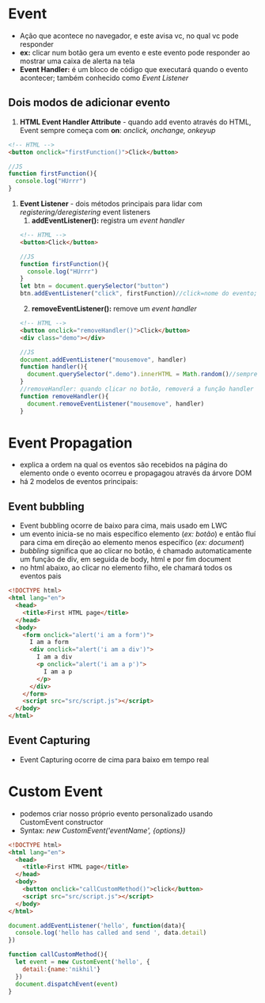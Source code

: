 # Event
- Ação que acontece no navegador, e este avisa vc, no qual vc pode responder
- **ex:** clicar num botão gera um evento e este evento pode responder ao mostrar uma caixa de alerta na tela
- **Event Handler:** é um bloco de código que executará quando o evento acontecer; também conhecido como *Event Listener*

## Dois modos de adicionar evento
1. **HTML Event Handler Attribute** - quando add evento através do HTML, Event sempre começa com **on**: *onclick, onchange, onkeyup*
```html
<!-- HTML -->
<button onclick="firstFunction()">Click</button>
```
```js
//JS
function firstFunction(){
  console.log("HUrrr")
}
```
1. **Event Listener** - dois métodos principais para lidar com *registering/deregistering* event listeners
   1. **addEventListener():** registra um *event handler*
    ```html
    <!-- HTML -->
    <button>Click</button>
    ```
    ```js
    //JS
    function firstFunction(){
      console.log("HUrrr")
    }
    let btn = document.querySelector("button")
    btn.addEventListener("click", firstFunction)//click=nome do evento;
    ```
   2. **removeEventListener():** remove um *event handler*
    ```html
    <!-- HTML -->
    <button onclick="removeHandler()">Click</button>
    <div class="demo"></div>
    ```
    ```js
    //JS
    document.addEventListener("mousemove", handler)
    function handler(){
      document.querySelector(".demo").innerHTML = Math.random()//sempre que mover o mouse, add um nº aleatório dentro da div com classe demo
    }
    //removeHandler: quando clicar no botão, removerá a função handler e não gerará nºs
    function removeHandler(){
      document.removeEventListener("mousemove", handler)
    }
    ```
# Event Propagation
- explica a ordem na qual os eventos são recebidos na página do elemento onde o evento ocorreu e propagagou através da árvore DOM
- há 2 modelos de eventos principais:
## Event bubbling
- Event bubbling ocorre de baixo para cima, mais usado em LWC
- um evento inicia-se no mais específico elemento (*ex: botão*) e então fluí para cima em direção ao elemento menos específico (*ex: document*)
- *bubbling* significa que ao clicar no botão, é chamado automaticamente um função de div, em seguida de body, html e por fim document
- no html abaixo, ao clicar no elemento filho, ele chamará todos os eventos pais
```html
<!DOCTYPE html>
<html lang="en">
  <head>
    <title>First HTML page</title>
  </head>
  <body>
    <form onclick="alert('i am a form')">
      I am a form
      <div onclick="alert('i am a div')">
        I am a div
        <p onclick="alert('i am a p')">
          I am a p
        </p>
      </div>
    </form>
    <script src="src/script.js"></script>
  </body>
</html>
```
## Event Capturing
- Event Capturing ocorre de cima para baixo em tempo real

# Custom Event
- podemos criar nosso próprio evento personalizado usando CustomEvent constructor
- Syntax: *new CustomEvent('eventName', {options})*
```html
<!DOCTYPE html>
<html lang="en">
  <head>
    <title>First HTML page</title>
  </head>
  <body>
    <button onclick="callCustomMethod()">click</button>
    <script src="src/script.js"></script>
  </body>
</html>
```
```js
document.addEventListener('hello', function(data){
  console.log('hello has called and send ', data.detail)
})

function callCustomMethod(){
  let event = new CustomEvent('hello', {
    detail:{name:'nikhil'}
  })
  document.dispatchEvent(event)
}
```